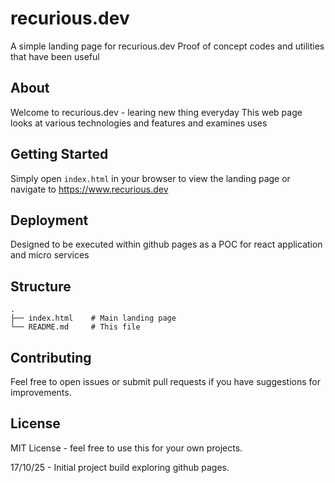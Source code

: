 # recurious.dev

A simple landing page for recurious.dev
Proof of concept codes and utilities that have been useful

## About

Welcome to recurious.dev - learing new thing everyday
This web page looks at various technologies and features and examines uses

## Getting Started

Simply open `index.html` in your browser to view the landing page or navigate to https://www.recurious.dev

## Deployment

Designed to be executed within github pages as a POC for react application and micro services
## Structure

```
.
├── index.html    # Main landing page
└── README.md     # This file
```

## Contributing

Feel free to open issues or submit pull requests if you have suggestions for improvements.

## License

MIT License - feel free to use this for your own projects.

17/10/25 - Initial project build exploring github pages.

